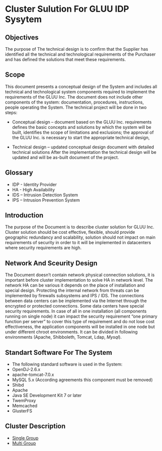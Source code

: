 # Cluster Sulution For GLUU IDP Sysytem

## Objectives

The purpose of The technical design is to confirm that the Supplier has identified all the
technical and technological requirements of the Purchaser and has defined the solutions
that meet these requirements.

## Scope

This document presents a conceptual design of the System and includes all technical and
technological system components required to implement the requirements of the GLUU
Inc.
The document does not include other components of the system: documentation,
procedures, instructions, people operating the System.
The technical project will be done in two steps:

* Conceptual design – document based on the GLUU Inc. requirements defines the
basic concepts and solutions by which the system will be built, identifies the scope
of limitations and exclusions; the approval of the GLUU Inc. is necessary to start
the appropriate technical design,

* Technical design – updated conceptual design document with detailed technical
solutions
After the implementation the technical design will be updated and will be as-built
document of the project.

## Glossary

* IDP - Identity Provider
* HA - High Availability
* IDS – Intrusion Detection System
* IPS – Intrusion Prevention System

## Introduction

The purpose of the Document is to describe cluster solution for GLUU Inc. Cluster solution
should be cost effective, flexible, should provide geographic redundancy and scalability,
solution should not impact on main requirements of security in order to it will be
implemented in datacenters where security requirements are high.

## Network And Sceurity Design

The Document doesn’t contain network physical connection solutions, it is important
before cluster implementation to solve HA in network level. The network HA can be
various it depends on the place of installation and special design. Protecting the internal
network from threats can be implemented by firewalls subsystems and IPS / IDS. The
connections between data centers can be implemented via the Internet through the
encrypted or protected connections.
Some data centers have special security requirements. In case of all in one installation (all
components running on single node) it can impact the security requirement “one primary
function per server” to cover this type of requirement and do not lose cost effectiveness,
the application components will be installed in one node but under different chroot
environments. It can be divided in following environments (Apache, Shibboleth, Tomcat,
Ldap, *_Mysql_*).

## Standart Software For The System

* The following standard software is used in the System:
* OpenDJ-2.6.x
* apache-tomcat-7.0.x
* MySQL 5.x (According agreements this component must be removed)
* Shibd
* Apache
* Java SE Development Kit 7 or later
* TwemProxy
* Memcached
* GlusterFS

## Cluster Description

- [Single Group](./single_group.md)
- [Multi Group](./multi_group.md)